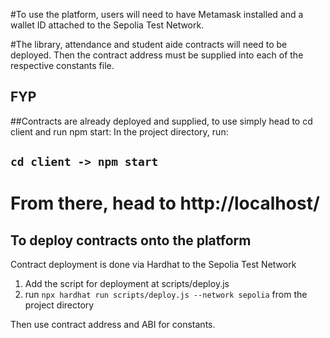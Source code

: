 #To use the platform, users will need to have Metamask installed and a wallet ID attached to the Sepolia Test Network.

#The library, attendance and student aide contracts will need to be deployed. Then the contract address must be supplied into each of the respective constants file.

## FYP 

##Contracts are already deployed and supplied, to use simply head to cd client and run npm start:
In the project directory, run:
## `cd client -> npm start`

From there, head to http://localhost/
=============================

## To deploy contracts onto the platform

Contract deployment is done via Hardhat to the Sepolia Test Network
1. Add the script for deployment at scripts/deploy.js
2. run `npx hardhat run scripts/deploy.js --network sepolia` from the project directory

Then use contract address and ABI for constants.
